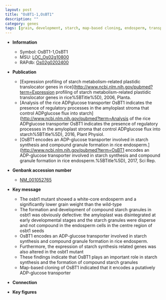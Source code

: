 ```yaml
---
layout: post
title: "OsBT1-1,OsBT1"
description: ""
category: genes
tags: [grain, development, starch, map-based cloning, endosperm, transporter, grain weight]
---
```


* **Information**  
    + Symbol: OsBT1-1,OsBT1  
    + MSU: [LOC_Os02g10800](http://rice.plantbiology.msu.edu/cgi-bin/ORF_infopage.cgi?orf=LOC_Os02g10800)  
    + RAPdb: [Os02g0202400](http://rapdb.dna.affrc.go.jp/viewer/gbrowse_details/irgsp1?name=Os02g0202400)  

* **Publication**  
    + [Expression profiling of starch metabolism-related plastidic translocator genes in rice](http://www.ncbi.nlm.nih.gov/pubmed?term=Expression profiling of starch metabolism-related plastidic translocator genes in rice%5BTitle%5D), 2006, Planta.
    + [Analysis of the rice ADPglucose transporter OsBT1 indicates the presence of regulatory processes in the amyloplast stroma that control ADPglucose flux into starch](http://www.ncbi.nlm.nih.gov/pubmed?term=Analysis of the rice ADPglucose transporter OsBT1 indicates the presence of regulatory processes in the amyloplast stroma that control ADPglucose flux into starch%5BTitle%5D), 2016, Plant Physiol.
    + [OsBT1 encodes an ADP-glucose transporter involved in starch synthesis and compound granule formation in rice endosperm.](http://www.ncbi.nlm.nih.gov/pubmed?term=OsBT1 encodes an ADP-glucose transporter involved in starch synthesis and compound granule formation in rice endosperm.%5BTitle%5D), 2017, Sci Rep.

* **Genbank accession number**  
    + [NM_001052765](http://www.ncbi.nlm.nih.gov/nuccore/NM_001052765)

* **Key message**  
    + The osbt1 mutant showed a white-core endosperm and a significantly lower grain weight than the wild-type
    + The formation and development of compound starch granules in osbt1 was obviously defective: the amyloplast was disintegrated at early developmental stages and the starch granules were disperse and not compound in the endosperm cells in the centre region of osbt1 seeds
    + OsBT1 encodes an ADP-glucose transporter involved in starch synthesis and compound granule formation in rice endosperm.
    + Furthermore, the expression of starch synthesis related genes was also altered in the osbt1 mutant
    + These findings indicate that OsBT1 plays an important role in starch synthesis and the formation of compound starch granules
    + Map-based cloning of OsBT1 indicated that it encodes a putatively ADP-glucose transporter

* **Connection**  

* **Key figures**  


